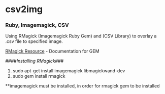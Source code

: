# csv2img
### Ruby, Imagemagick, CSV
Using RMagick (Imagemagick Ruby Gem) and (CSV Library) to overlay a .csv file to specified image.

[RMagick Resource](https://rmagick.github.io/usage.html) - Documentation for GEM

####*Installing RMagick*###
1. sudo apt-get install imagemagick libmagickwand-dev
2. sudo gem install rmagick

**imagemagick must be installed, in order for rmagick gem to be installed
